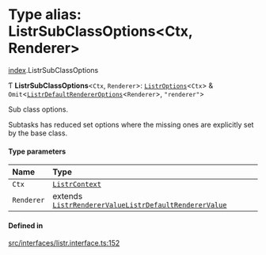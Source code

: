 # Type alias: ListrSubClassOptions<Ctx, Renderer\>

[index](../modules/index.md).ListrSubClassOptions

Ƭ **ListrSubClassOptions**<`Ctx`, `Renderer`\>: [`ListrOptions`](../interfaces/index.ListrOptions.md)<`Ctx`\> & `Omit`<[`ListrDefaultRendererOptions`](../interfaces/index.ListrDefaultRendererOptions.md)<`Renderer`\>, ``"renderer"``\>

Sub class options.

Subtasks has reduced set options where the missing ones are explicitly set by the base class.

#### Type parameters

| Name | Type |
| :------ | :------ |
| `Ctx` | [`ListrContext`](index.ListrContext.md) |
| `Renderer` | extends [`ListrRendererValue`](index.ListrRendererValue.md)[`ListrDefaultRendererValue`](index.ListrDefaultRendererValue.md) |

#### Defined in

[src/interfaces/listr.interface.ts:152](https://github.com/cenk1cenk2/listr2/blob/3146341/src/interfaces/listr.interface.ts#L152)
